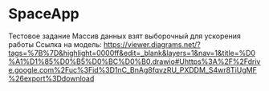 # SpaceApp

Тестовое задание
Массив данных взят выборочный для ускорения работы
Ссылка на модель: https://viewer.diagrams.net/?tags=%7B%7D&highlight=0000ff&edit=_blank&layers=1&nav=1&title=%D0%A1%D1%85%D0%B5%D0%BC%D0%B0.drawio#Uhttps%3A%2F%2Fdrive.google.com%2Fuc%3Fid%3D1nC_BnAg8fqvzRU_PXDDM_S4wr8TiUgMF%26export%3Ddownload
